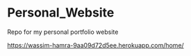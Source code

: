 # Personal_Website
Repo for my personal portfolio website

https://wassim-hamra-9aa09d72d5ee.herokuapp.com/home/
